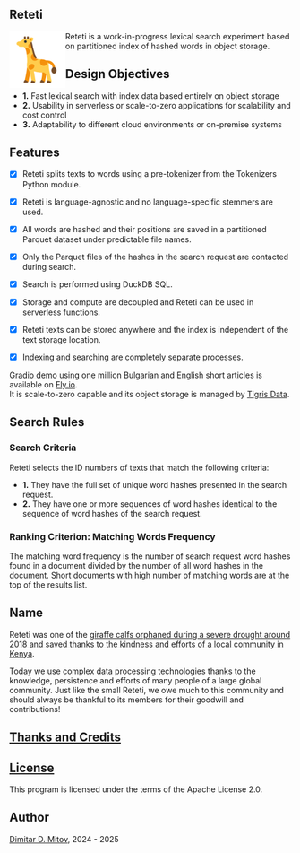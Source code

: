 Reteti
--------------------------------------------------------------------------------

<img align="left" width="100" height="100" src="assets/giraffe_svgrepo_com.png">
  
Reteti is a work-in-progress lexical search experiment based on partitioned index of hashed words in object storage.

## Design Objectives

* **1.** Fast lexical search with index data based entirely on object storage
* **2.** Usability in serverless or scale-to-zero applications for scalability and cost control
* **3.** Adaptability to different cloud environments or on-premise systems

## Features

- [x] Reteti splits texts to words using a pre-tokenizer from the Tokenizers Python module.

- [x] Reteti is language-agnostic and no language-specific stemmers are used.

- [x] All words are hashed and their positions are saved in a partitioned Parquet dataset under predictable file names.

- [x] Only the Parquet files of the hashes in the search request are contacted during search.  

- [x] Search is performed using DuckDB SQL.

- [x] Storage and compute are decoupled and Reteti can be used in serverless functions.

- [x] Reteti texts can be stored anywhere and the index is independent of the text storage location.

- [x] Indexing and searching are completely separate processes.

[Gradio demo](https://reteti.fly.dev/) using one million Bulgarian and English short articles is available on [Fly.io](https://fly.io/).  
It is scale-to-zero capable and its object storage is managed by [Tigris Data](https://www.tigrisdata.com/).

## Search Rules

### Search Criteria

Reteti selects the ID numbers of texts that match the following criteria:

* **1.** They have the full set of unique word hashes presented in the search request.
* **2.** They have one or more sequences of word hashes identical to the sequence of word hashes of the search request.

### Ranking Criterion: Matching Words Frequency

The matching word frequency is the number of search request word hashes found in a document divided by the number of all word hashes in the document. Short documents with high number of matching words are at the top of the results list.

## Name

Reteti was one of the [giraffe calfs orphaned during a severe drought around 2018 and saved thanks to the kindness and efforts of a local community in Kenya](https://science.sandiegozoo.org/science-blog/lekiji-fupi-and-reteti).  
  
Today we use complex data processing technologies thanks to the knowledge, persistence and efforts of many people of a large global community. Just like the small Reteti, we owe much to this community and should always be thankful to its members for their goodwill and contributions!  

## [Thanks and Credits](./CREDITS.md)

## [License](./LICENSE)

This program is licensed under the terms of the Apache License 2.0.

## Author

[Dimitar D. Mitov](https://www.linkedin.com/in/dimitar-mitov-12388982/), 2024 - 2025
